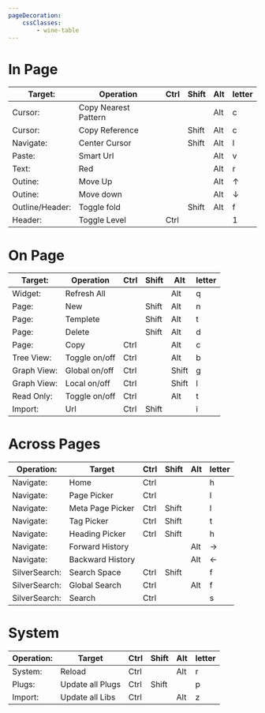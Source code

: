 ```yaml
---
pageDecoration:
    cssClasses:
        - wine-table
---
```


# In Page

| Target: | Operation | Ctrl | Shift | Alt | letter |
|----------|----------|------|-------|-----|--------|
| Cursor: | Copy Nearest Pattern | | | Alt | c |
| Cursor: | Copy Reference | | Shift | Alt | c |
| Navigate: | Center Cursor | | Shift | Alt | l |
| Paste: | Smart Url | | | Alt | v |
| Text: | Red | | | Alt | r |
| Outine: | Move Up | | | Alt | ↑ |
| Outine: | Move down | | | Alt | ↓ |
| Outline/Header: | Toggle fold | | Shift | Alt | f |
| Header: | Toggle Level | Ctrl | | | 1 |

# On Page

| Target: | Operation | Ctrl | Shift | Alt | letter |
|----------|----------|------|-------|-----|--------|
| Widget: | Refresh All | | | Alt | q |
| Page: | New | | Shift | Alt | n |
| Page: | Templete | | Shift | Alt | t |
| Page: | Delete | | Shift | Alt | d |
| Page: | Copy | Ctrl | | Alt | c |
| Tree View: | Toggle on/off | Ctrl | | Alt | b |
| Graph View: | Global on/off | Ctrl | | Shift | g |
| Graph View: | Local on/off | Ctrl | | Shift | l |
| Read Only: | Toggle on/off | Ctrl | | Alt | t |
| Import: | Url | Ctrl | Shift | | i |

# Across Pages

| Operation: | Target | Ctrl | Shift | Alt | letter |
|----------|----------|------|-------|-----|--------|
| Navigate: | Home | Ctrl | | | h |
| Navigate: | Page Picker | Ctrl | | | l |
| Navigate: | Meta Page Picker | Ctrl | Shift | | l |
| Navigate: | Tag Picker | Ctrl | Shift | | t |
| Navigate: | Heading Picker | Ctrl | Shift | | h |
| Navigate: | Forward History | | | Alt | → |
| Navigate: | Backward History | | | Alt | ← |
| SilverSearch: | Search Space | Ctrl | Shift | | f |
| SilverSearch: | Global Search | Ctrl | | Alt | f |
| SilverSearch: | Search | Ctrl | | | s |

# System

| Operation: | Target | Ctrl | Shift | Alt | letter |
|----------|----------|------|-------|-----|--------|
| System: | Reload | Ctrl | | Alt | r |
| Plugs: | Update all Plugs | Ctrl | Shift | | p |
| Import: | Update all Libs | Ctrl | | Alt | z |
